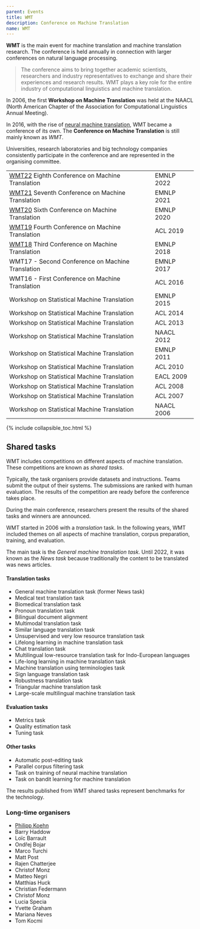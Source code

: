 ```yaml
---
parent: Events
title: WMT
description: Conference on Machine Translation
name: WMT
---
```


**WMT** is the main event for machine translation and machine translation research.  The conference is held annually in connection with larger conferences on natural language processing.

> The conference aims to bring together academic scientists, researchers and industry representatives to exchange and share their experiences and research results. WMT plays a key role for the entire industry of computational linguistics and machine translation.

In 2006, the first **Workshop on Machine Translation** was held at the NAACL (North American Chapter of the Association for Computational Linguistics Annual Meeting).

In 2016, with the rise of [neural machine translation](/approaches/neural-machine-translation.md), WMT became a conference of its own.  The **Conference on Machine Translation** is still mainly known as *WMT*.

Universities, research laboratories and big technology companies consistently participate in the conference and are represented in the organising committee.

|     |     |
| --- | --- |
| [WMT22](wmt22.md) Eighth Conference on Machine Translation | EMNLP 2022 |
| [WMT21](wmt21.md) Seventh Conference on Machine Translation | EMNLP 2021 |
| [WMT20](wmt20.md) Sixth Conference on Machine Translation | EMNLP 2020 |
| [WMT19](wmt19.md) Fourth Conference on Machine Translation | ACL 2019 |
| [WMT18](wmt18.md) Third Conference on Machine Translation | EMNLP 2018 |
| WMT17 - Second Conference on Machine Translation | EMNLP 2017 |
| WMT16 - First Conference on Machine Translation | ACL 2016 |
| Workshop on Statistical Machine Translation | EMNLP 2015 |
| Workshop on Statistical Machine Translation | ACL 2014 |
| Workshop on Statistical Machine Translation | ACL 2013 |
| Workshop on Statistical Machine Translation | NAACL 2012 |
| Workshop on Statistical Machine Translation | EMNLP 2011 |
| Workshop on Statistical Machine Translation | ACL 2010 |
| Workshop on Statistical Machine Translation | EACL 2009 |
| Workshop on Statistical Machine Translation | ACL 2008 |
| Workshop on Statistical Machine Translation | ACL 2007 |
| Workshop on Statistical Machine Translation | NAACL 2006 |

{% include collapsible_toc.html %}

## Shared tasks

WMT includes competitions on different aspects of machine translation. These competitions are known as *shared tasks*.

Typically, the task organisers provide datasets and instructions. Teams submit the output of their systems. The submissions are ranked with human evaluation. The results of the competition are ready before the conference takes place.

During the main conference, researchers present the results of the shared tasks and winners are announced.

WMT started in 2006 with a *translation* task. In the following years, WMT included themes on all aspects of machine translation, corpus preparation, training, and evaluation.

The main task is the *General machine translation task*. Until 2022, it was known as the *News task* because traditionally the content to be translated was news articles.

#### Translation tasks

- General machine translation task (former News task)
- Medical text translation task
- Biomedical translation task
- Pronoun translation task
- Bilingual document alignment
- Multimodal translation task
- Similar language translation task
- Unsupervised and very low resource translation task
- Lifelong learning in machine translation task
- Chat translation task
- Multilingual low-resource translation task for Indo-European languages
- Life-long learning in machine translation task
- Machine translation using terminologies task
- Sign language translation task
- Robustness translation task
- Triangular machine translation task
- Large-scale multilingual machine translation task

#### Evaluation tasks

- Metrics task
- Quality estimation task
- Tuning task

#### Other tasks

- Automatic post-editing task
- Parallel corpus filtering task
- Task on training of neural machine translation
- Task on bandit learning for machine translation

The results published from WMT shared tasks represent benchmarks for the technology.

### Long-time organisers

- [Philipp Koehn](/community/people/philipp-koehn.md)
- Barry Haddow
- Loïc Barrault
- Ondřej Bojar
- Marco Turchi
- Matt Post
- Rajen Chatterjee
- Christof Monz
- Matteo Negri
- Matthias Huck
- Christian Federmann
- Christof Monz
- Lucia Specia
- Yvette Graham
- Mariana Neves
- Tom Kocmi
